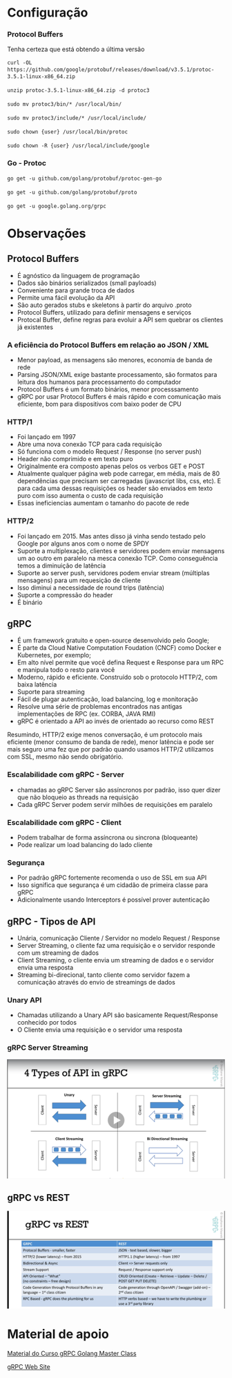 # Configuração

### Protocol Buffers

Tenha certeza que está obtendo a última versão

```
curl -OL https://github.com/google/protobuf/releases/download/v3.5.1/protoc-3.5.1-linux-x86_64.zip

unzip protoc-3.5.1-linux-x86_64.zip -d protoc3

sudo mv protoc3/bin/* /usr/local/bin/

sudo mv protoc3/include/* /usr/local/include/

sudo chown {user} /usr/local/bin/protoc

sudo chown -R {user} /usr/local/include/google
```

### Go - Protoc

```
go get -u github.com/golang/protobuf/protoc-gen-go

go get -u github.com/golang/protobuf/proto

go get -u google.golang.org/grpc
```

# Observações

## Protocol Buffers

- É agnóstico da linguagem de programação
- Dados são binários serializados (small payloads)
- Conveniente para grande troca de dados
- Permite uma fácil evolução da API
- São auto gerados stubs e skeletons à partir do arquivo .proto
- Protocol Buffers, utilizado para definir mensagens e serviços
- Protocal Buffer, define regras para evoluir a API sem quebrar os clientes já existentes

### A eficiência do Protocol Buffers em relação ao JSON / XML

- Menor payload, as mensagens são menores, economia de banda de rede
- Parsing JSON/XML exige bastante processamento, são formatos para leitura dos humanos para processamento do computador
- Protocol Buffers é um formato binários, menor processsamento
- gRPC por usar Protocol Buffers é mais rápido e com comunicação mais eficiente, bom para dispositivos com baixo poder de CPU

### HTTP/1
- Foi lançado em 1997
- Abre uma nova conexão TCP para cada requisição
- Só funciona com o modelo Request / Response (no server push)
- Header não comprimido e em texto puro
- Originalmente era composto apenas pelos os verbos GET e POST
- Atualmente qualquer página web pode carregar, em média, mais de 80 dependências que precisam ser carregadas (javascript libs, css, etc).
E para cada uma dessas requisições os header são enviados em texto puro com isso aumenta o custo de cada requisição
- Essas ineficiencias aumentam o tamanho do pacote de rede

### HTTP/2
- Foi lançado em 2015. Mas antes disso já vinha sendo testado pelo Google por alguns anos com o nome de SPDY
- Suporte a multiplexação, clientes e servidores podem enviar mensagens um ao outro em paralelo na mesca conexão TCP. Como conseguência
temos a diminuição de latência
- Suporte ao server push, servidores podem enviar stream (múltiplas mensagens) para um requesição de cliente
- Isso diminui a necessidade de round trips (latência)
- Suporte a compressão do header
- É binário

## gRPC

- É um framework gratuito e open-source desenvolvido pelo Google;
- É parte da Cloud Native Computation Foudation (CNCF) como Docker e Kubernetes, por exemplo;
- Em alto nível permite que você defina Request e Response para um RPC e manipula todo o resto para você
- Moderno, rápido e eficiente. Construído sob o protocolo HTTP/2, com baixa latência
- Suporte para streaming
- Fácil de plugar autenticação, load balancing, log e monitoração
- Resolve uma série de problemas encontrados nas antigas implementações de RPC (ex. CORBA, JAVA RMI)
- gRPC é orientado a API ao invés de orientado ao recurso como REST

Resumindo, HTTP/2 exige menos conversação, é um protocolo mais eficiente (menor consumo de banda de rede), menor latência e pode ser mais
seguro uma fez que por padrão quando usamos HTTP/2 utilizamos com SSL, mesmo não sendo obrigatório.

### Escalabilidade com gRPC - Server
- chamadas ao gRPC Server são assíncronos por padrão, isso quer dizer que não bloqueio as threads na requisição
- Cada gRPC Server podem servir milhões de requisições em paralelo

### Escalabilidade com gRPC - Client
- Podem trabalhar de forma assíncrona ou sincrona (bloqueante)
- Pode realizar um load balancing do lado cliente

### Segurança
- Por padrão gRPC fortemente recomenda o uso de SSL em sua API
- Isso significa que segurança é um cidadão de primeira classe para gRPC
- Adicionalmente usando Interceptors é possível prover autenticação

## gRPC - Tipos de API
- Unária, comunicação Cliente / Servidor no modelo Request / Response
- Server Streaming, o cliente faz uma requisição e o servidor responde com um streaming de dados
- Client Streaming, o cliente envia um streaming de dados e o servidor envia uma resposta
- Streaming bi-direcional, tanto cliente como servidor fazem a comunicação através do envio de streamings de dados

### Unary API
- Chamadas utilizando a Unary API são basicamente Request/Response conhecido por todos
- O Cliente envia uma requisição e o servidor uma resposta

### gRPC Server Streaming

![Tipos de API gRPC](docs/tipos-de-gRPC.png)

## gRPC vs REST

![gRPC vs REST](docs/gRPC-vs-REST.png)

# Material de apoio

[Material do Curso gRPC Golang Master Class](https://github.com/simplesteph/grpc-go-course)

[gRPC Web Site](https://grpc.io)
